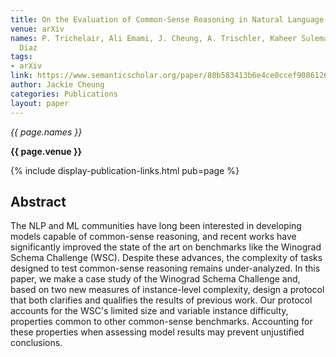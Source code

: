 ```yaml
---
title: On the Evaluation of Common-Sense Reasoning in Natural Language Understanding
venue: arXiv
names: P. Trichelair, Ali Emami, J. Cheung, A. Trischler, Kaheer Suleman, Fernando
  Diaz
tags:
- arXiv
link: https://www.semanticscholar.org/paper/80b583413b6e4ce0ccef908612634ef9e0d06531
author: Jackie Cheung
categories: Publications
layout: paper
---
```


*{{ page.names }}*

**{{ page.venue }}**

{% include display-publication-links.html pub=page %}

## Abstract

The NLP and ML communities have long been interested in developing models capable of common-sense reasoning, and recent works have significantly improved the state of the art on benchmarks like the Winograd Schema Challenge (WSC). Despite these advances, the complexity of tasks designed to test common-sense reasoning remains under-analyzed. In this paper, we make a case study of the Winograd Schema Challenge and, based on two new measures of instance-level complexity, design a protocol that both clarifies and qualifies the results of previous work. Our protocol accounts for the WSC's limited size and variable instance difficulty, properties common to other common-sense benchmarks. Accounting for these properties when assessing model results may prevent unjustified conclusions.